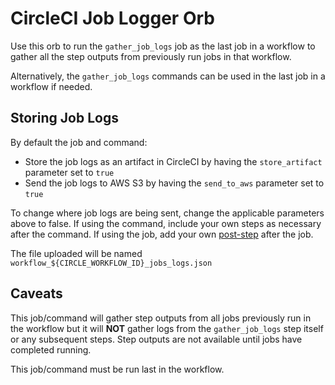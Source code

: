 # CircleCI Job Logger Orb

Use this orb to run the `gather_job_logs` job as the last job in a workflow to gather all the step outputs from previously run jobs in that workflow.

Alternatively, the `gather_job_logs` commands can be used in the last job in a workflow if needed.

## Storing Job Logs

By default the job and command:
- Store the job logs as an artifact in CircleCI by having the `store_artifact` parameter set to `true`
- Send the job logs to AWS S3 by having the `send_to_aws` parameter set to `true`

To change where job logs are being sent, change the applicable parameters above to false. If using the command, include your own steps as necessary after the command. If using the job, add your own [post-step](https://circleci.com/docs/configuration-reference/#pre-steps-and-post-steps) after the job.

The file uploaded will be named `workflow_${CIRCLE_WORKFLOW_ID}_jobs_logs.json`

## Caveats

This job/command will gather step outputs from all jobs previously run in the workflow but it will **NOT** gather logs from the `gather_job_logs` step itself or any subsequent steps. Step outputs are not available until jobs have completed running.

This job/command must be run last in the workflow.
